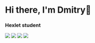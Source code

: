 # Hi there, I'm Dmitry👋
### Hexlet student

<a href="https://codeclimate.com/github/B1ckbeard/frontend-project-44/maintainability"><img src="https://api.codeclimate.com/v1/badges/77d4211ca2efc7bb91c6/maintainability" /></a>
<a href="https://asciinema.org/a/lEZvcWcLS6or6mf1Y0iDlho91" target="_blank"><img src="https://asciinema.org/a/lEZvcWcLS6or6mf1Y0iDlho91.svg" /></a>
<a href="https://asciinema.org/a/K9yq9GMGJsyzP5O8YWvYU8jOP" target="_blank"><img src="https://asciinema.org/a/K9yq9GMGJsyzP5O8YWvYU8jOP.svg" /></a>
<a href="https://asciinema.org/a/h5CV3YHdwC5BmsbdwspRvm0OJ" target="_blank"><img src="https://asciinema.org/a/h5CV3YHdwC5BmsbdwspRvm0OJ.svg" /></a>

<!--
**B1ckbeard/B1ckbeard** is a ✨ _special_ ✨ repository because its `README.md` (this file) appears on your GitHub profile.

Here are some ideas to get you started:

- 🔭 I’m currently working on ...
- 🌱 I’m currently learning ...
- 👯 I’m looking to collaborate on ...
- 🤔 I’m looking for help with ...
- 💬 Ask me about ...
- 📫 How to reach me: ...
- 😄 Pronouns: ...
- ⚡ Fun fact: ...
-->
